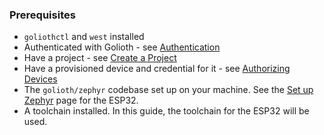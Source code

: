 ### Prerequisites

- `goliothctl` and `west` installed
- Authenticated with Golioth - see [Authentication](/platform/getting-started/authentication)
- Have a project - see [Create a Project](/platform/getting-started/create-project)
- Have a provisioned device and credential for it - see [Authorizing Devices](/platform/getting-started/authorize-devices)
- The `golioth/zephyr` codebase set up on your machine. See the [Set up Zephyr](/hardware/esp32/quickstart/set-up-zephyr) page for the ESP32.
- A toolchain installed. In this guide, the toolchain for the ESP32 will be used.
